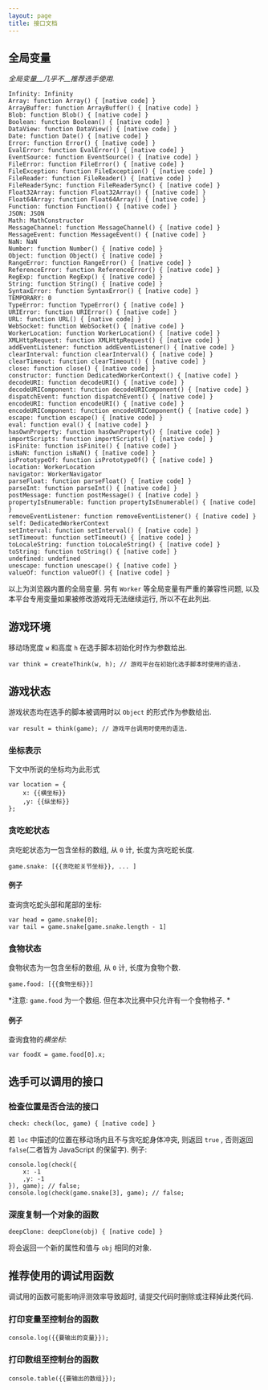 ```yaml
---
layout: page
title: 接口文档
---
```

## 全局变量
<i>全局变量__几乎不__推荐选手使用. </i>

	Infinity: Infinity
	Array: function Array() { [native code] }
	ArrayBuffer: function ArrayBuffer() { [native code] }
	Blob: function Blob() { [native code] }
	Boolean: function Boolean() { [native code] }
	DataView: function DataView() { [native code] }
	Date: function Date() { [native code] }
	Error: function Error() { [native code] }
	EvalError: function EvalError() { [native code] }
	EventSource: function EventSource() { [native code] }
	FileError: function FileError() { [native code] }
	FileException: function FileException() { [native code] }
	FileReader: function FileReader() { [native code] }
	FileReaderSync: function FileReaderSync() { [native code] }
	Float32Array: function Float32Array() { [native code] }
	Float64Array: function Float64Array() { [native code] }
	Function: function Function() { [native code] }
	JSON: JSON
	Math: MathConstructor
	MessageChannel: function MessageChannel() { [native code] }
	MessageEvent: function MessageEvent() { [native code] }
	NaN: NaN
	Number: function Number() { [native code] }
	Object: function Object() { [native code] }
	RangeError: function RangeError() { [native code] }
	ReferenceError: function ReferenceError() { [native code] }
	RegExp: function RegExp() { [native code] }
	String: function String() { [native code] }
	SyntaxError: function SyntaxError() { [native code] }
	TEMPORARY: 0
	TypeError: function TypeError() { [native code] }
	URIError: function URIError() { [native code] }
	URL: function URL() { [native code] }
	WebSocket: function WebSocket() { [native code] }
	WorkerLocation: function WorkerLocation() { [native code] }
	XMLHttpRequest: function XMLHttpRequest() { [native code] }
	addEventListener: function addEventListener() { [native code] }
	clearInterval: function clearInterval() { [native code] }
	clearTimeout: function clearTimeout() { [native code] }
	close: function close() { [native code] }
	constructor: function DedicatedWorkerContext() { [native code] }
	decodeURI: function decodeURI() { [native code] }
	decodeURIComponent: function decodeURIComponent() { [native code] }
	dispatchEvent: function dispatchEvent() { [native code] }
	encodeURI: function encodeURI() { [native code] }
	encodeURIComponent: function encodeURIComponent() { [native code] }
	escape: function escape() { [native code] }
	eval: function eval() { [native code] }
	hasOwnProperty: function hasOwnProperty() { [native code] }
	importScripts: function importScripts() { [native code] }
	isFinite: function isFinite() { [native code] }
	isNaN: function isNaN() { [native code] }
	isPrototypeOf: function isPrototypeOf() { [native code] }
	location: WorkerLocation
	navigator: WorkerNavigator
	parseFloat: function parseFloat() { [native code] }
	parseInt: function parseInt() { [native code] }
	postMessage: function postMessage() { [native code] }
	propertyIsEnumerable: function propertyIsEnumerable() { [native code] }
	removeEventListener: function removeEventListener() { [native code] }
	self: DedicatedWorkerContext
	setInterval: function setInterval() { [native code] }
	setTimeout: function setTimeout() { [native code] }
	toLocaleString: function toLocaleString() { [native code] }
	toString: function toString() { [native code] }
	undefined: undefined
	unescape: function unescape() { [native code] }
	valueOf: function valueOf() { [native code] }

以上为浏览器内置的全局变量. 另有 `Worker` 等全局变量有严重的兼容性问题, 以及本平台专用变量如果被修改游戏将无法继续运行, 所以不在此列出. 
## 游戏环境
移动场宽度 `w` 和高度 `h` 在选手脚本初始化时作为参数给出. 

	var think = createThink(w, h); // 游戏平台在初始化选手脚本时使用的语法. 


## 游戏状态
游戏状态均在选手的脚本被调用时以 `Object` 的形式作为参数给出. 

	var result = think(game); // 游戏平台调用时使用的语法. 


### 坐标表示
下文中所说的坐标均为此形式

	var location = {
	    x: {{横坐标}}
	    ,y: {{纵坐标}}
	};


### 贪吃蛇状态
贪吃蛇状态为一包含坐标的数组, 从 `0` 计, 长度为贪吃蛇长度. 

	game.snake: [{{贪吃蛇关节坐标}}, ... ]


#### 例子
查询贪吃蛇头部和尾部的坐标: 

	var head = game.snake[0];
	var tail = game.snake[game.snake.length - 1]


### 食物状态
食物状态为一包含坐标的数组, 从 `0` 计, 长度为食物个数. 

	game.food: [{{食物坐标}}]


*注意: `game.food` 为一个数组. 但在本次比赛中只允许有一个食物格子. *
#### 例子
查询食物的*横坐标*: 

	var foodX = game.food[0].x;


## 选手可以调用的接口
### 检查位置是否合法的接口

	check: check(loc, game) { [native code] }

若 `loc` 中描述的位置在移动场内且不与贪吃蛇身体冲突, 则返回 `true` , 否则返回 `false`(二者皆为 JavaScript 的保留字). 例子: 

	console.log(check({
	    x: -1
	    ,y: -1
	}), game); // false;
	console.log(check(game.snake[3], game); // false;

### 深度复制一个对象的函数

	deepClone: deepClone(obj) { [native code] }

将会返回一个新的属性和值与 `obj` 相同的对象. 

## 推荐使用的调试用函数
调试用的函数可能影响评测效率导致超时, 请提交代码时删除或注释掉此类代码. 

### 打印变量至控制台的函数

	console.log({{要输出的变量}});


### 打印数组至控制台的函数

	console.table({{要输出的数组}});

